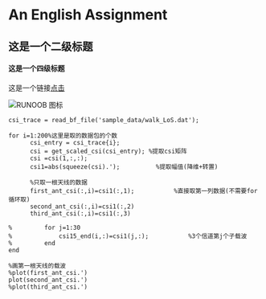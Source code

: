# An English Assignment
## 这是一个二级标题
#### 这是一个四级标题

这是一个链接[点击](http://www.baidu.com)

![RUNOOB 图标](http://static.runoob.com/images/runoob-logo.png)
    
    csi_trace = read_bf_file('sample_data/walk_LoS.dat');

    for i=1:200%这里是取的数据包的个数
          csi_entry = csi_trace{i};
          csi = get_scaled_csi(csi_entry); %提取csi矩阵    
          csi =csi(1,:,:);
          csi1=abs(squeeze(csi).');          %提取幅值(降维+转置)

          %只取一根天线的数据
          first_ant_csi(:,i)=csi1(:,1);           %直接取第一列数据(不需要for循环取)
          second_ant_csi(:,i)=csi1(:,2)
          third_ant_csi(:,i)=csi1(:,3)

    %         for j=1:30
    %             csi15_end(i,:)=csi1(j,:);           %3个信道第j个子载波
    %         end
    end

    %画第一根天线的载波
    %plot(first_ant_csi.')
    plot(second_ant_csi.')
    %plot(third_ant_csi.')

